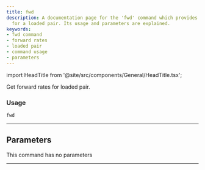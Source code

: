 ```yaml
---
title: fwd
description: A documentation page for the 'fwd' command which provides forward rates
  for a loaded pair. Its usage and parameters are explained.
keywords:
- fwd command
- forward rates
- loaded pair
- command usage
- parameters
---
```


import HeadTitle from '@site/src/components/General/HeadTitle.tsx';

<HeadTitle title="forex /fwd - Reference | OpenBB Terminal Docs" />

Get forward rates for loaded pair.

### Usage

```python wordwrap
fwd
```

---

## Parameters

This command has no parameters


---
